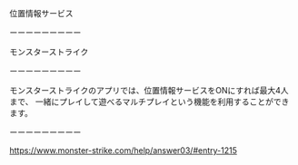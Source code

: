 位置情報サービス

ーーーーーーーーー

モンスターストライク

ーーーーーーーーー

モンスターストライクのアプリでは、位置情報サービスをONにすれば最大4人まで、
一緒にプレイして遊べるマルチプレイという機能を利用することができます。

ーーーーーーーーー

https://www.monster-strike.com/help/answer03/#entry-1215
